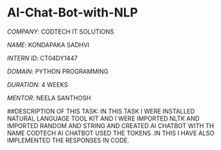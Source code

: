 # AI-Chat-Bot-with-NLP

*COMPANY*: CODTECH IT SOLUTIONS

*NAME*: KONDAPAKA SADHVI

*INTERN ID*: CT04DY1447

*DOMAIN*: PYTHON PROGRAMMING

*DURATION*: 4 WEEKS

*MENTOR*: NEELA SANTHOSH

##DESCRIPTION OF THIS TASK: IN THIS TASK I WERE INSTALLED NATURAL LANGUAGE TOOL KIT AND I WERE IMPORTED NLTK AND IMPORTED RANDOM AND STRING AND CREATED AI CHATBOT WITH TH NAME CODTECH AI CHATBOT USED THE TOKENS .IN THIS I HAVE ALSO IMPLEMENTED THE RESPONSES IN CODE. 
